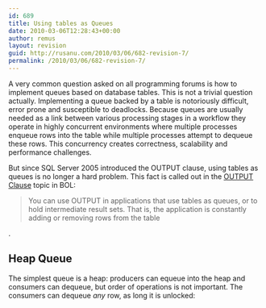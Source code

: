```yaml
---
id: 689
title: Using tables as Queues
date: 2010-03-06T12:28:43+00:00
author: remus
layout: revision
guid: http://rusanu.com/2010/03/06/682-revision-7/
permalink: /2010/03/06/682-revision-7/
---
```

A very common question asked on all programming forums is how to implement queues based on database tables. This is not a trivial question actually. Implementing a queue backed by a table is notoriously difficult, error prone and susceptible to deadlocks. Because queues are usually needed as a link between various processing stages in a workflow they operate in highly concurrent environments where multiple processes enqueue rows into the table while multiple processes attempt to dequeue these rows. This concurrency creates correctness, scalability and performance challenges.

But since SQL Server 2005 introduced the OUTPUT clause, using tables as queues is no longer a hard problem. This fact is called out in the <a href="http://msdn.microsoft.com/en-us/library/ms177564.aspx" target="_blank">OUTPUT Clause</a> topic in BOL:

> You can use OUTPUT in applications that use tables as queues, or to hold intermediate result sets. That is, the application is constantly adding or removing rows from the table

.

## Heap Queue

The simplest queue is a heap: producers can equeue into the heap and consumers can dequeue, but order of operations is not important. The consumers can dequeue _any_ row, as long it is unlocked: